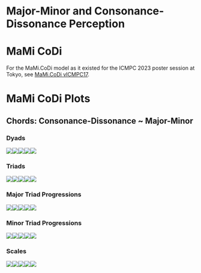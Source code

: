 Major-Minor and Consonance-Dissonance Perception
================

# MaMi CoDi

For the MaMi.CoDi model as it existed for the ICMPC 2023 poster session
at Tokyo, see [MaMi.CoDi
vICMPC17](https://github.com/homeymusic/mami.codi.R/tree/vICMPC17).

# MaMi CoDi Plots

## Chords: Consonance-Dissonance ~ Major-Minor

### Dyads

![](man/figures/README-unnamed-chunk-4-1.png)<!-- -->![](man/figures/README-unnamed-chunk-4-2.png)<!-- -->![](man/figures/README-unnamed-chunk-4-3.png)<!-- -->![](man/figures/README-unnamed-chunk-4-4.png)<!-- -->![](man/figures/README-unnamed-chunk-4-5.png)<!-- -->

### Triads

![](man/figures/README-unnamed-chunk-4-6.png)<!-- -->![](man/figures/README-unnamed-chunk-4-7.png)<!-- -->![](man/figures/README-unnamed-chunk-4-8.png)<!-- -->![](man/figures/README-unnamed-chunk-4-9.png)<!-- -->![](man/figures/README-unnamed-chunk-4-10.png)<!-- -->

### Major Triad Progressions

![](man/figures/README-unnamed-chunk-4-11.png)<!-- -->![](man/figures/README-unnamed-chunk-4-12.png)<!-- -->![](man/figures/README-unnamed-chunk-4-13.png)<!-- -->![](man/figures/README-unnamed-chunk-4-14.png)<!-- -->![](man/figures/README-unnamed-chunk-4-15.png)<!-- -->

### Minor Triad Progressions

![](man/figures/README-unnamed-chunk-4-16.png)<!-- -->![](man/figures/README-unnamed-chunk-4-17.png)<!-- -->![](man/figures/README-unnamed-chunk-4-18.png)<!-- -->![](man/figures/README-unnamed-chunk-4-19.png)<!-- -->![](man/figures/README-unnamed-chunk-4-20.png)<!-- -->

### Scales

![](man/figures/README-unnamed-chunk-4-21.png)<!-- -->![](man/figures/README-unnamed-chunk-4-22.png)<!-- -->![](man/figures/README-unnamed-chunk-4-23.png)<!-- -->![](man/figures/README-unnamed-chunk-4-24.png)<!-- -->![](man/figures/README-unnamed-chunk-4-25.png)<!-- -->
